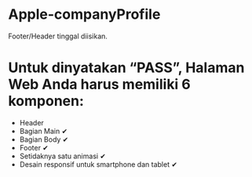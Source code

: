 # Apple-companyProfile

Footer/Header tinggal diisikan.

# Untuk dinyatakan “PASS”, Halaman Web Anda harus memiliki 6 komponen:

- Header
- Bagian Main ✔
- Bagian Body ✔
- Footer ✔
- Setidaknya satu animasi ✔
- Desain responsif untuk smartphone dan tablet ✔
